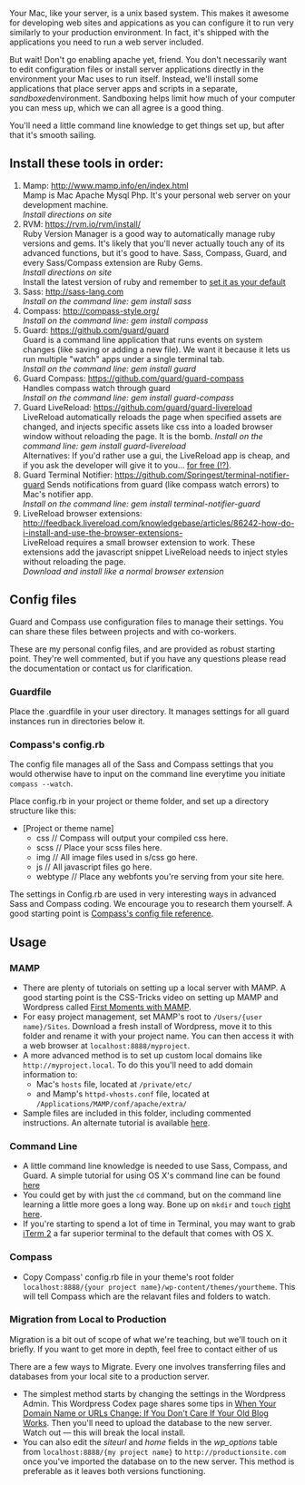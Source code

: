 
Your Mac, like your server, is a unix based system. This makes it awesome for developing web sites and appications as you can configure it to run very similarly to your production environment. In fact, it's shipped with the applications you need to run a web server included.

But wait! Don't go enabling apache yet, friend. You don't necessarily want to  edit configuration files or install server applications directly in the environment your Mac uses to run itself. Instead, we'll install some applications that place server apps and scripts in a separate, *sandboxed*environment. Sandboxing helps limit how much of your computer you can mess up, which we can all agree is a good thing.

You'll need a little command line knowledge to get things set up, but after that it's smooth sailing.

## Install these tools in order:

1. Mamp: http://www.mamp.info/en/index.html  
    Mamp is Mac Apache Mysql Php. It's your personal web server on your development machine.  
    *Install directions on site*
2. RVM: https://rvm.io/rvm/install/  
    Ruby Version Manager is a good way to automatically manage ruby versions and gems. It's likely that you'll never actually touch any of its advanced functions, but it's good to have. Sass, Compass, Guard, and every Sass/Compass extension are Ruby Gems.  
    *Install directions on site*  
    Install the latest version of ruby and remember to [set it as your default](https://rvm.io/rubies/default/)
3. Sass: http://sass-lang.com  
    *Install on the command line: gem install sass*
4. Compass: http://compass-style.org/  
    *Install on the command line: gem install compass*
5. Guard: https://github.com/guard/guard  
    Guard is a command line application that runs events on system changes (like saving or adding a new file). We want it because it lets us run multiple "watch" apps under a single terminal tab.  
    *Install on the command line: gem install guard*
6. Guard Compass: https://github.com/guard/guard-compass  
    Handles compass watch through guard  
    *Install on the command line: gem install guard-compass*
7. Guard LiveReload: https://github.com/guard/guard-livereload  
    LiveReload automatically reloads the page when specified assets are changed, and injects specific assets like css into a loaded browser window without reloading the page. It is the bomb.
    *Install on the command line: gem install guard-livereload*  
    Alternatives: If you'd rather use a gui, the LiveReload app is cheap, and if you ask the developer will give it to you... [for free (!?)](http://feedback.livereload.com/knowledgebase/articles/86189-i-don-t-like-livereload-can-you-recommend-somethi).
8. Guard Terminal Notifier: https://github.com/Springest/terminal-notifier-guard
    Sends notifications from guard (like compass watch errors) to Mac's notifier app.  
    *Install on the command line: gem install terminal-notifier-guard*
9. LiveReload browser extensions: http://feedback.livereload.com/knowledgebase/articles/86242-how-do-i-install-and-use-the-browser-extensions-  
    LiveReload requires a small browser extension to work. These extensions add the javascript snippet LiveReload needs to inject styles without reloading the page.   
    *Download and install like a normal browser extension*

## Config files

Guard and Compass use configuration files to manage their settings. You can share these files between projects and with co-workers. 

These are my personal config files, and are provided as robust starting point. They're well commented, but if you have any questions please read the documentation or contact us for clarification.

### Guardfile

Place the .guardfile in your user directory. It manages settings for all guard instances run in directories below it.

### Compass's config.rb

The config file manages all of the Sass and Compass settings that you would otherwise have to input on the command line everytime you initiate `compass --watch`. 

Place config.rb in your project or theme folder, and set up a directory structure like this:

- [Project or theme name]
    - css // Compass will output your compiled css here.
    - scss // Place your scss files here.
    - img // All image files used in s/css go here.
    - js // All javascript files go here.
    - webtype // Place any webfonts you're serving from your site here.

The settings in Config.rb are used in very interesting ways in advanced Sass and Compass coding. We encourage you to research them yourself. A good starting point is [Compass's config file reference](http://compass-style.org/help/tutorials/configuration-reference/).

## Usage

### MAMP

- There are plenty of tutorials on setting up a local server with MAMP. A good starting point is the CSS-Tricks video on setting up MAMP and Wordpress called [First Moments with MAMP](http://css-tricks.com/video-screencasts/86-mamp/).
- For easy project management, set MAMP's root to `/Users/{user name}/Sites`. Download a fresh install of Wordpress, move it to this folder and rename it with your project name. You can then access it with a web browser at `localhost:8888/myproject`.
- A more advanced method is to set up custom local domains like `http://myproject.local`. To do this you'll need to add domain information to:
    - Mac's `hosts` file, located at `/private/etc/`
    -  and Mamp's `httpd-vhosts.conf` file, located at `/Applications/MAMP/conf/apache/extra/`
- Sample files are included in this folder, including commented instructions. An alternate tutorial is available [here](http://mark-kirby.co.uk/2008/setting-up-virtual-hosts-on-os-x-leopard/).

### Command Line

- A little command line knowledge is needed to use Sass, Compass, and Guard. A simple tutorial for using OS X's command line can be found [here](http://wiseheartdesign.com/articles/2010/11/12/the-designers-guide-to-the-osx)
- You could get by with just the `cd` command, but on the command line learning a little more goes a long way. Bone up on `mkdir` and `touch` [right here](http://www.slackbook.org/html/file-commands-creation.html).
- If you're starting to spend a lot of time in Terminal, you may want to grab [iTerm 2](http://www.iterm2.com/#/section/home) a far superior terminal to the default that comes with OS X.

### Compass

- Copy Compass' config.rb file in your theme's root folder `localhost:8888/{your project name}/wp-content/themes/yourtheme`. This will tell Compass which are the relavant files and folders to watch.

### Migration from Local to Production

Migration is a bit out of scope of what we're teaching, but we'll touch on it briefly. If you want to get more in depth, feel free to contact either of us
 
There are a few ways to Migrate. Every one involves transferring files and databases from your local site to a production server.

- The simplest method starts by changing the settings in the Wordpress Admin. This Wordpress Codex page shares some tips in [When Your Domain Name or URLs Change: If You Don't Care If Your Old Blog Works](http://codex.wordpress.org/Moving_WordPress#If_You_Don.27t_Care_If_Your_Old_Blog_Works). Then you'll need to upload the database to the new server. Watch out — this will break the local install.
- You can also edit the _siteurl_ and _home_ fields in the _wp_options_ table from `localhost:8888/{my project name}` to `http://productionsite.com` once you've imported the database on to the new server. This method is preferable as it leaves both versions functioning.
